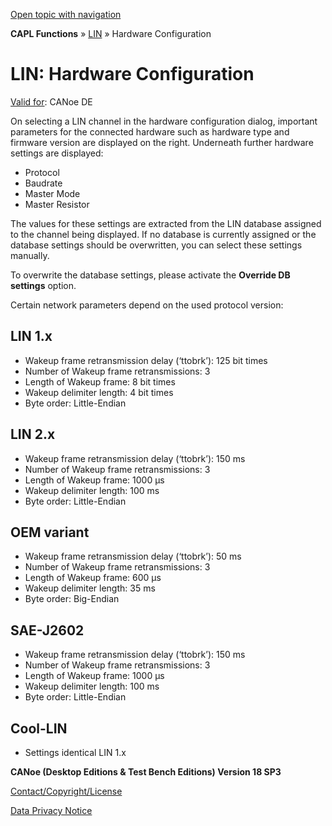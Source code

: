 [Open topic with navigation](../../../../CANoeDEFamily.htm#Topics/CAPLFunctions/LIN/CAPLfunctionsLINHardwareConfiguration.md)

**CAPL Functions** » [LIN](CAPLfunctionsLINOverview.md) » Hardware Configuration

# LIN: Hardware Configuration

[Valid for](../../Shared/FeatureAvailability.md):  CANoe DE

On selecting a LIN channel in the hardware configuration dialog, important parameters for the connected hardware such as hardware type and firmware version are displayed on the right. Underneath further hardware settings are displayed:

- Protocol
- Baudrate
- Master Mode
- Master Resistor

The values for these settings are extracted from the LIN database assigned to the channel being displayed. If no database is currently assigned or the database settings should be overwritten, you can select these settings manually.

To overwrite the database settings, please activate the **Override DB settings** option.

Certain network parameters depend on the used protocol version:

## LIN 1.x

- Wakeup frame retransmission delay (‘ttobrk’): 125 bit times
- Number of Wakeup frame retransmissions: 3
- Length of Wakeup frame: 8 bit times
- Wakeup delimiter length: 4 bit times
- Byte order: Little-Endian

## LIN 2.x

- Wakeup frame retransmission delay (‘ttobrk’): 150 ms
- Number of Wakeup frame retransmissions: 3
- Length of Wakeup frame: 1000 µs
- Wakeup delimiter length: 100 ms
- Byte order: Little-Endian

## OEM variant

- Wakeup frame retransmission delay (‘ttobrk’): 50 ms
- Number of Wakeup frame retransmissions: 3
- Length of Wakeup frame: 600 µs
- Wakeup delimiter length: 35 ms
- Byte order: Big-Endian

## SAE-J2602

- Wakeup frame retransmission delay (‘ttobrk’): 150 ms
- Number of Wakeup frame retransmissions: 3
- Length of Wakeup frame: 1000 µs
- Wakeup delimiter length: 100 ms
- Byte order: Little-Endian

## Cool-LIN

- Settings identical LIN 1.x

**CANoe (Desktop Editions & Test Bench Editions) Version 18 SP3**

[Contact/Copyright/License](../../Shared/ContactCopyrightLicense.md)

[Data Privacy Notice](https://www.vector.com/int/en/company/get-info/privacy-policy/)
